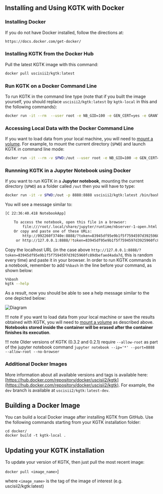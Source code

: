 ## Installing and Using KGTK with Docker

### Installing Docker

If you do not have Docker installed, follow the directions at:

```bash
https://docs.docker.com/get-docker/
```

### Installing KGTK from the Docker Hub

Pull the latest KGTK image with this command:

```bash
docker pull uscisii2/kgtk:latest
```

### Run KGTK on a Docker Command Line

To run KGTK in the command line type (note that if you built the image
yourself, you should replace `uscisii2/kgtk:latest` by `kgtk-local` in this
and the following commands):

```bash
docker run -it --rm  --user root -e NB_GID=100 -e GEN_CERT=yes -e GRANT_SUDO=yes uscisii2/kgtk:latest /bin/bash
```

### Accessing Local Data with the Docker Command Line

If you want to load data from your local machine, you will need to [mount a volume](https://docs.docker.com/storage/volumes/).
For example, to mount the current directory (`$PWD`) and launch KGTK in command line mode:

```bash
docker run -it --rm -v $PWD:/out --user root -e NB_GID=100 -e GEN_CERT=yes -e GRANT_SUDO=yes uscisii2/kgtk:latest /bin/bash
```

### Runnning KGTK in a Jupyter Notebook using Docker

If you want to run KGTK in a **Jupyter notebook**, mounting the current directory (`$PWD`) as a folder called `/out` then you will have to type:

```bash
docker run -it -v $PWD:/out -p 8888:8888 uscisii2/kgtk:latest /bin/bash -c "jupyter notebook --ip='*' --port=8888 --no-browser"
```

You will see a message similar to:

```bash
[C 22:36:40.418 NotebookApp]

    To access the notebook, open this file in a browser:
        file:///root/.local/share/jupyter/runtime/nbserver-1-open.html
    Or copy and paste one of these URLs:
        http://092260f3740e:8888/?token=83945df95e9b1f5f7594597d3925960fc89dbefaed4ada7d
     or http://127.0.0.1:8888/?token=83945df95e9b1f5f7594597d3925960fc89dbefaed4ada7d
```

Copy the localhost URL (in the case above `http://127.0.0.1:8888/?token=83945df95e9b1f5f7594597d3925960fc89dbefaed4ada7d`, this is random every time) and paste it in your browser. In order to run KGTK commands in a notebook, remember to add `%%bash` in the line before your command, as shown below:

```bash
%%bash
kgtk --help
```

As a result, now you should be able to see a help message similar to the one depicted below:

![Diagram](images/nb.png)

!!! note
    if you want to load data from your local machine or save the results obtained with KGTK, you will need to [mount a volume](https://docs.docker.com/storage/volumes/) as described above. **Notebooks stored inside the container will be erased after the container finishes its execution**.

!!! note
    Older versions of KGTK (0.3.2 and 0.2.1) require `--allow-root` as part of the jupyter notebook command `jupyter notebook --ip='*' --port=8888 --allow-root --no-browser`

### Additional Docker Images

More information about all available versions and tags is available here:
[https://hub.docker.com/repository/docker/uscisii2/kgtk](https://hub.docker.com/repository/docker/uscisii2/kgtk). For
example, the `dev` branch is available at `uscisii2/kgtk:latest-dev`.

## Building a Docker Image

You can build a local Docker image after installing KGTK from GitHub.
Use the following commands starting from your KGTK installation
folder:

```
cd docker/
docker build -t kgtk-local .
```

## Updating your KGTK installation

To update your version of KGTK, then just pull the most recent image:

`docker pull <image_name>`]

where `<image_name>` is the tag of the image of interest (e.g. uscisii2/kgtk:latest)
